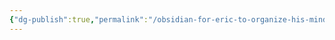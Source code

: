 ```yaml
---
{"dg-publish":true,"permalink":"/obsidian-for-eric-to-organize-his-mind/assets-and-devices/aseet-management/how-to-connect-gmail-to-google-drive-using-zapier/"}
---
```


